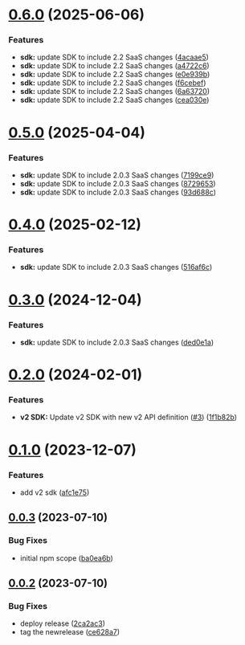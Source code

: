 # [0.6.0](https://github.com/IBM/watsonxdata-node-sdk/compare/v0.5.0...v0.6.0) (2025-06-06)


### Features

* **sdk:** update SDK to include 2.2 SaaS changes ([4acaae5](https://github.com/IBM/watsonxdata-node-sdk/commit/4acaae52c5e0b0b9ac09ed23be83615a92c7eb8d))
* **sdk:** update SDK to include 2.2 SaaS changes ([a4722c6](https://github.com/IBM/watsonxdata-node-sdk/commit/a4722c61ad95ad3f7a14cbcee07c6a93d978a484))
* **sdk:** update SDK to include 2.2 SaaS changes ([e0e939b](https://github.com/IBM/watsonxdata-node-sdk/commit/e0e939bf5b3d57db25e13d5fe2de14106df3d884))
* **sdk:** update SDK to include 2.2 SaaS changes ([f6cebef](https://github.com/IBM/watsonxdata-node-sdk/commit/f6cebeff4576b68791d0a29d08b47eabf1d5f523))
* **sdk:** update SDK to include 2.2 SaaS changes ([6a63720](https://github.com/IBM/watsonxdata-node-sdk/commit/6a637207273e4c666ec207a04a61163e6a03b539))
* **sdk:** update SDK to include 2.2 SaaS changes ([cea030e](https://github.com/IBM/watsonxdata-node-sdk/commit/cea030ec66e60013736ec3ced969c4f9b7ed932b))

# [0.5.0](https://github.com/IBM/watsonxdata-node-sdk/compare/v0.4.0...v0.5.0) (2025-04-04)


### Features

* **sdk:** update SDK to include 2.0.3 SaaS changes ([7199ce9](https://github.com/IBM/watsonxdata-node-sdk/commit/7199ce9d481f72e35a40ccc3d151f93858c4c11d))
* **sdk:** update SDK to include 2.0.3 SaaS changes ([8729653](https://github.com/IBM/watsonxdata-node-sdk/commit/87296536cb1d78200ba3ac20b5bb337d33d5d78f))
* **sdk:** update SDK to include 2.0.3 SaaS changes ([93d688c](https://github.com/IBM/watsonxdata-node-sdk/commit/93d688c7f0ad50e29f40b40f50b9d7ede229127e))

# [0.4.0](https://github.com/IBM/watsonxdata-node-sdk/compare/v0.3.0...v0.4.0) (2025-02-12)


### Features

* **sdk:** update SDK to include 2.0.3 SaaS changes ([516af6c](https://github.com/IBM/watsonxdata-node-sdk/commit/516af6cae2e7eaccdf142266e564db354cf10df5))

# [0.3.0](https://github.com/IBM/watsonxdata-node-sdk/compare/v0.2.0...v0.3.0) (2024-12-04)


### Features

* **sdk:** update SDK to include 2.0.3 SaaS changes ([ded0e1a](https://github.com/IBM/watsonxdata-node-sdk/commit/ded0e1ae4b761e0fbfa7f90899d2d55aa1a6c54a))

# [0.2.0](https://github.com/IBM/watsonxdata-node-sdk/compare/v0.1.0...v0.2.0) (2024-02-01)


### Features

* **v2 SDK:** Update v2 SDK with new v2 API definition ([#3](https://github.com/IBM/watsonxdata-node-sdk/issues/3)) ([1f1b82b](https://github.com/IBM/watsonxdata-node-sdk/commit/1f1b82bf7a202eef91f535256d16db8758bcecee))

# [0.1.0](https://github.com/IBM/watsonxdata-node-sdk/compare/v0.0.3...v0.1.0) (2023-12-07)


### Features

* add v2 sdk ([afc1e75](https://github.com/IBM/watsonxdata-node-sdk/commit/afc1e756588b1203120a56ef56e4810207af8fe5))

## [0.0.3](https://github.com/IBM/watsonxdata-node-sdk/compare/v0.0.2...v0.0.3) (2023-07-10)


### Bug Fixes

* initial npm scope ([ba0ea6b](https://github.com/IBM/watsonxdata-node-sdk/commit/ba0ea6bb3b021e1874a4e631863b794cc26b7ced))

## [0.0.2](https://github.com/IBM/watsonxdata-node-sdk/compare/v0.0.1...v0.0.2) (2023-07-10)


### Bug Fixes

* deploy release ([2ca2ac3](https://github.com/IBM/watsonxdata-node-sdk/commit/2ca2ac3543d8105a942e493e747aaa1490e1e977))
* tag the newrelease ([ce628a7](https://github.com/IBM/watsonxdata-node-sdk/commit/ce628a7c1bb0c6899e77b696284c549e2328bb12))
